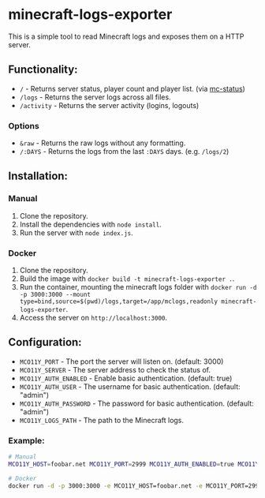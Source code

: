 # minecraft-logs-exporter
This is a simple tool to read Minecraft logs and exposes them on a HTTP server.

## Functionality:
- `/` - Returns server status, player count and player list. (via [mc-status](https://mcstatus.io/))
- `/logs` - Returns the server logs across all files.
- `/activity` - Returns the server activity (logins, logouts)

### Options
- `&raw` - Returns the raw logs without any formatting.
- `/:DAYS` - Returns the logs from the last `:DAYS` days. (e.g. `/logs/2`)

## Installation:
### Manual
1. Clone the repository.
2. Install the dependencies with `node install`.
3. Run the server with `node index.js`.

### Docker
1. Clone the repository.
2. Build the image with `docker build -t minecraft-logs-exporter .`.
3. Run the container, mounting the minecraft logs folder with `docker run -d -p 3000:3000 --mount type=bind,source=$(pwd)/logs,target=/app/mclogs,readonly minecraft-logs-exporter`.
4. Access the server on `http://localhost:3000`.

## Configuration:
- `MCO11Y_PORT` - The port the server will listen on. (default: 3000)
- `MCO11Y_SERVER` - The server address to check the status of.
- `MCO11Y_AUTH_ENABLED` - Enable basic authentication. (default: true)
- `MCO11Y_AUTH_USER` - The username for basic authentication. (default: "admin")
- `MCO11Y_AUTH_PASSWORD` - The password for basic authentication. (default: "admin")
- `MCO11Y_LOGS_PATH` - The path to the Minecraft logs.


### Example:
```bash
# Manual
MCO11Y_HOST=foobar.net MCO11Y_PORT=2999 MCO11Y_AUTH_ENABLED=true MCO11Y_AUTH_USER=toto MCO11Y_AUTH_PASSWORD=toto node index.js

# Docker
docker run -d -p 3000:3000 -e MCO11Y_HOST=foobar.net -e MCO11Y_PORT=2999 -e MCO11Y_AUTH_ENABLED=true -e MCO11Y_AUTH_USER=toto -e MCO11Y_AUTH_PASSWORD=toto --mount type=bind,source=$(pwd)/logs,target=/app/mclogs,readonly minecraft-logs-exporter
```